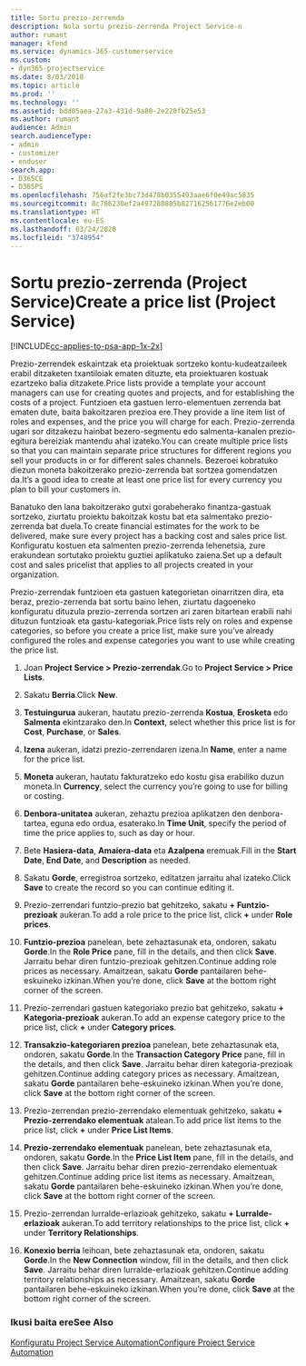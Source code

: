 ```yaml
---
title: Sortu prezio-zerrenda
description: Nola sortu prezio-zerrenda Project Service-n
author: rumant
manager: kfend
ms.service: dynamics-365-customerservice
ms.custom:
- dyn365-projectservice
ms.date: 8/03/2018
ms.topic: article
ms.prod: ''
ms.technology: ''
ms.assetid: bdd05aea-27a3-431d-9a80-2e220fb25e53
ms.author: rumant
audience: Admin
search.audienceType:
- admin
- customizer
- enduser
search.app:
- D365CE
- D365PS
ms.openlocfilehash: 756af2fe3bc73d478b0355493aae6f0e49ac5835
ms.sourcegitcommit: 8c786230ef2a497280885b827162561776e2eb00
ms.translationtype: HT
ms.contentlocale: eu-ES
ms.lasthandoff: 03/24/2020
ms.locfileid: "3748954"
---
```

# <a name="create-a-price-list-project-service"></a><span data-ttu-id="d4678-103">Sortu prezio-zerrenda (Project Service)</span><span class="sxs-lookup"><span data-stu-id="d4678-103">Create a price list (Project Service)</span></span>

[!INCLUDE[cc-applies-to-psa-app-1x-2x](../includes/cc-applies-to-psa-app-1x-2x.md)]

<span data-ttu-id="d4678-104">Prezio-zerrendek eskaintzak eta proiektuak sortzeko kontu-kudeatzaileek erabil ditzaketen txantiloiak ematen dituzte, eta proiektuaren kostuak ezartzeko balia ditzakete.</span><span class="sxs-lookup"><span data-stu-id="d4678-104">Price lists provide a template your account managers can use for creating quotes and projects, and for establishing the costs of a project.</span></span> <span data-ttu-id="d4678-105">Funtzioen eta gastuen lerro-elementuen zerrenda bat ematen dute, baita bakoitzaren prezioa ere.</span><span class="sxs-lookup"><span data-stu-id="d4678-105">They provide a line item list of roles and expenses, and the price you will charge for each.</span></span> <span data-ttu-id="d4678-106">Prezio-zerrenda ugari sor ditzakezu hainbat bezero-segmentu edo salmenta-kanalen prezio-egitura bereiziak mantendu ahal izateko.</span><span class="sxs-lookup"><span data-stu-id="d4678-106">You can create multiple price lists so that you can maintain separate price structures for different regions you sell your products in or for different sales channels.</span></span> <span data-ttu-id="d4678-107">Bezeroei kobratuko diezun moneta bakoitzerako prezio-zerrenda bat sortzea gomendatzen da.</span><span class="sxs-lookup"><span data-stu-id="d4678-107">It’s a good idea to create at least one price list for every currency you plan to bill your customers in.</span></span>  
  
<span data-ttu-id="d4678-108">Banatuko den lana bakoitzerako gutxi gorabeherako finantza-gastuak sortzeko, ziurtatu proiektu bakoitzak kostu bat eta salmentako prezio-zerrenda bat duela.</span><span class="sxs-lookup"><span data-stu-id="d4678-108">To create financial estimates for the work to be delivered, make sure every project has a backing cost and sales price list.</span></span> <span data-ttu-id="d4678-109">Konfiguratu kostuen eta salmenten prezio-zerrenda lehenetsia, zure erakundean sortutako proiektu guztiei aplikatuko zaiena.</span><span class="sxs-lookup"><span data-stu-id="d4678-109">Set up a default cost and sales pricelist that applies to all projects created in your organization.</span></span>  
  
<span data-ttu-id="d4678-110">Prezio-zerrendak funtzioen eta gastuen kategorietan oinarritzen dira, eta beraz, prezio-zerrenda bat sortu baino lehen, ziurtatu dagoeneko konfiguratu dituzula prezio-zerrenda sortzen ari zaren bitartean erabili nahi dituzun funtzioak eta gastu-kategoriak.</span><span class="sxs-lookup"><span data-stu-id="d4678-110">Price lists rely on roles and expense categories, so before you create a price list, make sure you’ve already configured the roles and expense categories you want to use while creating the price list.</span></span>  
  
1.  <span data-ttu-id="d4678-111">Joan **Project Service > Prezio-zerrendak**.</span><span class="sxs-lookup"><span data-stu-id="d4678-111">Go to **Project Service > Price Lists**.</span></span>  
  
2.  <span data-ttu-id="d4678-112">Sakatu **Berria**.</span><span class="sxs-lookup"><span data-stu-id="d4678-112">Click **New**.</span></span>  
  
3.  <span data-ttu-id="d4678-113">**Testuingurua** aukeran, hautatu prezio-zerrenda **Kostua**, **Erosketa** edo **Salmenta** ekintzarako den.</span><span class="sxs-lookup"><span data-stu-id="d4678-113">In **Context**, select whether this price list is for **Cost**, **Purchase**, or **Sales**.</span></span>  
  
4.  <span data-ttu-id="d4678-114">**Izena** aukeran, idatzi prezio-zerrendaren izena.</span><span class="sxs-lookup"><span data-stu-id="d4678-114">In **Name**, enter a name for the price list.</span></span>  
  
5.  <span data-ttu-id="d4678-115">**Moneta** aukeran, hautatu fakturatzeko edo kostu gisa erabiliko duzun moneta.</span><span class="sxs-lookup"><span data-stu-id="d4678-115">In **Currency**, select the currency you’re going to use for billing or costing.</span></span>  
  
6.  <span data-ttu-id="d4678-116">**Denbora-unitatea** aukeran, zehaztu prezioa aplikatzen den denbora-tartea, eguna edo ordua, esaterako.</span><span class="sxs-lookup"><span data-stu-id="d4678-116">In **Time Unit**, specify the period of time the price applies to, such as day or hour.</span></span>  
  
7.  <span data-ttu-id="d4678-117">Bete **Hasiera-data**, **Amaiera-data** eta **Azalpena** eremuak.</span><span class="sxs-lookup"><span data-stu-id="d4678-117">Fill in the **Start Date**, **End Date**, and **Description** as needed.</span></span>  
  
8.  <span data-ttu-id="d4678-118">Sakatu **Gorde**, erregistroa sortzeko, editatzen jarraitu ahal izateko.</span><span class="sxs-lookup"><span data-stu-id="d4678-118">Click **Save** to create the record so you can continue editing it.</span></span>  
  
9. <span data-ttu-id="d4678-119">Prezio-zerrendari funtzio-prezio bat gehitzeko, sakatu **+** **Funtzio-prezioak** aukeran.</span><span class="sxs-lookup"><span data-stu-id="d4678-119">To add a role price to the price list, click **+** under **Role prices**.</span></span>  
  
10. <span data-ttu-id="d4678-120">**Funtzio-prezioa** panelean, bete zehaztasunak eta, ondoren, sakatu **Gorde**.</span><span class="sxs-lookup"><span data-stu-id="d4678-120">In the **Role Price** pane, fill in the details, and then click **Save**.</span></span> <span data-ttu-id="d4678-121">Jarraitu behar diren funtzio-prezioak gehitzen.</span><span class="sxs-lookup"><span data-stu-id="d4678-121">Continue adding role prices as necessary.</span></span> <span data-ttu-id="d4678-122">Amaitzean, sakatu **Gorde** pantailaren behe-eskuineko izkinan.</span><span class="sxs-lookup"><span data-stu-id="d4678-122">When you’re done, click **Save** at the bottom right corner of the screen.</span></span>  
  
11. <span data-ttu-id="d4678-123">Prezio-zerrendari gastuen kategoriako prezio bat gehitzeko, sakatu **+** **Kategoria-prezioak** aukeran.</span><span class="sxs-lookup"><span data-stu-id="d4678-123">To add an expense category price to the price list, click **+** under **Category prices**.</span></span>  
  
12. <span data-ttu-id="d4678-124">**Transakzio-kategoriaren prezioa** panelean, bete zehaztasunak eta, ondoren, sakatu **Gorde**.</span><span class="sxs-lookup"><span data-stu-id="d4678-124">In the **Transaction Category Price** pane, fill in the details, and then click **Save**.</span></span> <span data-ttu-id="d4678-125">Jarraitu behar diren kategoria-prezioak gehitzen.</span><span class="sxs-lookup"><span data-stu-id="d4678-125">Continue adding category prices as necessary.</span></span> <span data-ttu-id="d4678-126">Amaitzean, sakatu **Gorde** pantailaren behe-eskuineko izkinan.</span><span class="sxs-lookup"><span data-stu-id="d4678-126">When you’re done, click **Save** at the bottom right corner of the screen.</span></span>  
  
13. <span data-ttu-id="d4678-127">Prezio-zerrendan prezio-zerrendako elementuak gehitzeko, sakatu **+** **Prezio-zerrendako elementuak** atalean.</span><span class="sxs-lookup"><span data-stu-id="d4678-127">To add price list items to the price list, click **+** under **Price List Items**.</span></span>  
  
14. <span data-ttu-id="d4678-128">**Prezio-zerrendako elementuak** panelean, bete zehaztasunak eta, ondoren, sakatu **Gorde**.</span><span class="sxs-lookup"><span data-stu-id="d4678-128">In the **Price List Item** pane, fill in the details, and then click **Save**.</span></span> <span data-ttu-id="d4678-129">Jarraitu behar diren prezio-zerrendako elementuak gehitzen.</span><span class="sxs-lookup"><span data-stu-id="d4678-129">Continue adding price list items as necessary.</span></span> <span data-ttu-id="d4678-130">Amaitzean, sakatu **Gorde** pantailaren behe-eskuineko izkinan.</span><span class="sxs-lookup"><span data-stu-id="d4678-130">When you’re done, click **Save** at the bottom right corner of the screen.</span></span>  
  
15. <span data-ttu-id="d4678-131">Prezio-zerrendan lurralde-erlazioak gehitzeko, sakatu **+** **Lurralde-erlazioak** aukeran.</span><span class="sxs-lookup"><span data-stu-id="d4678-131">To add territory relationships to the price list, click **+** under **Territory Relationships**.</span></span>  
  
16. <span data-ttu-id="d4678-132">**Konexio berria** leihoan, bete zehaztasunak eta, ondoren, sakatu **Gorde**.</span><span class="sxs-lookup"><span data-stu-id="d4678-132">In the **New Connection** window, fill in the details, and then click **Save**.</span></span> <span data-ttu-id="d4678-133">Jarraitu behar diren lurralde-erlazioak gehitzen.</span><span class="sxs-lookup"><span data-stu-id="d4678-133">Continue adding territory relationships as necessary.</span></span> <span data-ttu-id="d4678-134">Amaitzean, sakatu **Gorde** pantailaren behe-eskuineko izkinan.</span><span class="sxs-lookup"><span data-stu-id="d4678-134">When you’re done, click **Save** at the bottom right corner of the screen.</span></span>  
  
### <a name="see-also"></a><span data-ttu-id="d4678-135">Ikusi baita ere</span><span class="sxs-lookup"><span data-stu-id="d4678-135">See Also</span></span>  
 [<span data-ttu-id="d4678-136">Konfiguratu Project Service Automation</span><span class="sxs-lookup"><span data-stu-id="d4678-136">Configure Project Service Automation</span></span>](../project-service/configure.md)

